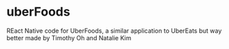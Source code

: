 # uberFoods
REact Native code for UberFoods, a similar application to UberEats but way better made by Timothy Oh and Natalie Kim

